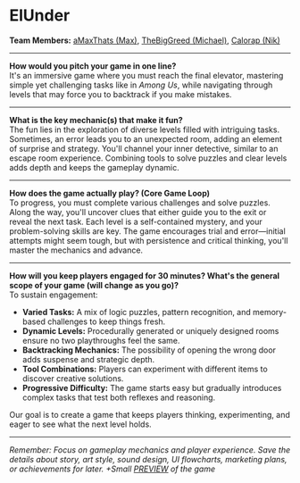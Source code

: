 # ElUnder

**Team Members:** [aMaxThats (Max)](https://github.com/aMaxThats), [TheBigGreed (Michael)](https://github.com/Thebiggreed), [Calorap (Nik)](https://github.com/NikAzadkhoo)

---

**How would you pitch your game in one line?**  
It's an immersive game where you must reach the final elevator, mastering simple yet challenging tasks like in *Among Us*, while navigating through levels that may force you to backtrack if you make mistakes.

---

**What is the key mechanic(s) that make it fun?**  
The fun lies in the exploration of diverse levels filled with intriguing tasks. Sometimes, an error leads you to an unexpected room, adding an element of surprise and strategy. You'll channel your inner detective, similar to an escape room experience. Combining tools to solve puzzles and clear levels adds depth and keeps the gameplay dynamic.

---

**How does the game actually play? (Core Game Loop)**  
To progress, you must complete various challenges and solve puzzles. Along the way, you'll uncover clues that either guide you to the exit or reveal the next task. Each level is a self-contained mystery, and your problem-solving skills are key. The game encourages trial and error—initial attempts might seem tough, but with persistence and critical thinking, you'll master the mechanics and advance.

---

**How will you keep players engaged for 30 minutes? What's the general scope of your game (will change as you go)?**  
To sustain engagement:
- **Varied Tasks:** A mix of logic puzzles, pattern recognition, and memory-based challenges to keep things fresh.
- **Dynamic Levels:** Procedurally generated or uniquely designed rooms ensure no two playthroughs feel the same.
- **Backtracking Mechanics:** The possibility of opening the wrong door adds suspense and strategic depth.
- **Tool Combinations:** Players can experiment with different items to discover creative solutions.
- **Progressive Difficulty:** The game starts easy but gradually introduces complex tasks that test both reflexes and reasoning.

Our goal is to create a game that keeps players thinking, experimenting, and eager to see what the next level holds.

---

*Remember: Focus on gameplay mechanics and player experience. Save the details about story, art style, sound design, UI flowcharts, marketing plans, or achievements for later.*
*+Small [PREVIEW](https://youtu.be/dQw4w9WgXcQ?si=VMKaV9Qrsp09B2XO) of the game*

